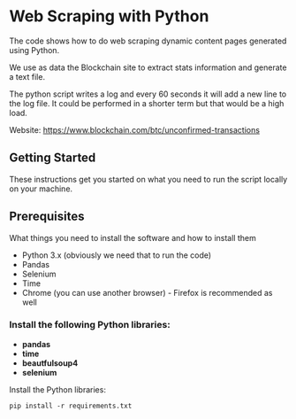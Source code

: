 # Web Scraping with Python

The code shows how to do web scraping dynamic content pages generated using Python.

We use as data the Blockchain site to extract stats information and generate a text file.

The python script writes a log and every 60 seconds it will add a new line to the log file. It could be performed in a shorter term but that would be a high load.

Website: https://www.blockchain.com/btc/unconfirmed-transactions

## Getting Started

These instructions get you started on what you need to run the script locally on your machine.

## Prerequisites

What things you need to install the software and how to install them

* Python 3.x (obviously we need that to run the code)
* Pandas
* Selenium
* Time
* Chrome (you can use another browser) - Firefox is recommended as well

### Install the following Python libraries:

 * **pandas**
 * **time**
 * **beautfulsoup4**
 * **selenium**

Install the Python libraries:
```
pip install -r requirements.txt
```
